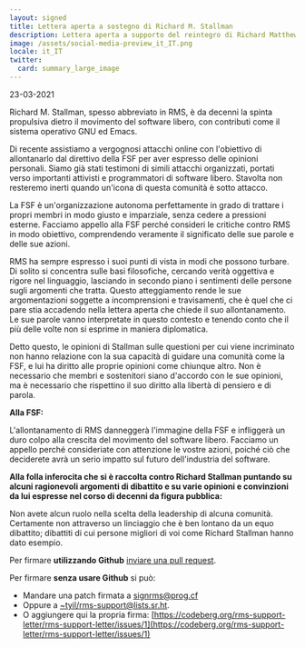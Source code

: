 ```yaml
---
layout: signed
title: Lettera aperta a sostegno di Richard M. Stallman
description: Lettera aperta a supporto del reintegro di Richard Matthew Stallman nella Free Software Foundation
image: /assets/social-media-preview_it_IT.png
locale: it_IT
twitter:
  card: summary_large_image
---
```


23-03-2021

Richard M. Stallman, spesso abbreviato in RMS,
è da decenni la spinta propulsiva dietro
il movimento del software libero,
con contributi come il sistema operativo GNU
ed Emacs.

Di recente assistiamo a vergognosi attacchi online
con l'obiettivo di allontanarlo dal direttivo della FSF
per aver espresso delle opinioni personali. Siamo già stati testimoni
di simili attacchi organizzati, portati verso
importanti attivisti e programmatori di software libero.
Stavolta non resteremo inerti quando un'icona
di questa comunità è sotto attacco.

La FSF è un'organizzazione autonoma perfettamente in grado di trattare
i propri membri in modo giusto e imparziale, senza
cedere a pressioni esterne.  Facciamo appello alla
FSF perché consideri le critiche contro RMS in modo obiettivo,
comprendendo veramente il significato delle sue parole e delle sue azioni.

RMS ha sempre espresso i suoi punti di vista in modi
che possono turbare. Di solito si concentra sulle
basi filosofiche, cercando verità oggettiva
e rigore nel linguaggio, lasciando in secondo piano i
sentimenti delle persone sugli argomenti che tratta.
Questo atteggiamento rende le sue argomentazioni
soggette a incomprensioni e travisamenti, che è quel che ci pare stia accadendo
nella lettera aperta che chiede il suo allontanamento.
Le sue parole vanno interpretate in questo contesto e
tenendo conto che il più delle volte
non si esprime in maniera diplomatica.

Detto questo, le opinioni di Stallman sulle questioni
per cui viene incriminato non hanno relazione con
la sua capacità di guidare una comunità come la FSF,
e lui ha diritto alle proprie opinioni come chiunque altro.
Non è necessario che membri e sostenitori siano
d'accordo con le sue opinioni, ma è necessario che rispettino
il suo diritto alla libertà di pensiero e di parola.

**Alla FSF:**

L'allontanamento di RMS danneggerà l'immagine della FSF e infliggerà
un duro colpo alla crescita del movimento del software libero.
Facciamo un appello perché consideriate con attenzione le vostre azioni,
poiché ciò che deciderete avrà un serio impatto
sul futuro dell'industria del software.


**Alla folla inferocita che si è raccolta contro Richard Stallman
puntando su alcuni ragionevoli argomenti di dibattito e su varie opinioni e convinzioni
da lui espresse nel corso di decenni da figura pubblica:**

Non avete alcun ruolo nella scelta della leadership di alcuna comunità.
Certamente non attraverso un linciaggio che è ben lontano da
un equo dibattito; dibattiti di cui
persone migliori di voi come Richard Stallman hanno dato esempio.

Per firmare **utilizzando Github** [inviare una pull request](https://github.com/rms-support-letter/rms-support-letter.github.io/pulls).

Per firmare **senza usare Github** si può:
- Mandare una patch firmata a [signrms@prog.cf](mailto:signrms@prog.cf)
- Oppure a [~tyil/rms-support@lists.sr.ht](mailto:~tyil/rms-support@lists.sr.ht).
- O aggiungere qui la propria firma: [https://codeberg.org/rms-support-letter/rms-support-letter/issues/1](https://codeberg.org/rms-support-letter/rms-support-letter/issues/1)
